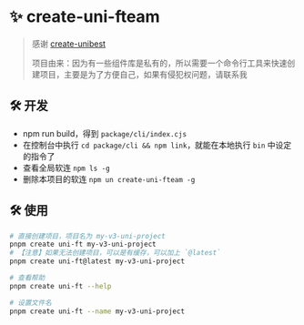 # ✨ create-uni-fteam

> 感谢 [create-unibest](https://github.com/feige996/unibest) 
> 
> 项目由来：因为有一些组件库是私有的，所以需要一个命令行工具来快速创建项目，主要是为了方便自己，如果有侵犯权问题，请联系我

## 🛠️ 开发

- npm run build，得到 `package/cli/index.cjs`
- 在控制台中执行 `cd package/cli && npm link`，就能在本地执行 `bin` 中设定的指令了
- 查看全局软连 `npm ls -g`
- 删除本项目的软连 `npm un create-uni-fteam -g`

## 🛠️ 使用

```bash
# 直接创建项目，项目名为 my-v3-uni-project
pnpm create uni-ft my-v3-uni-project
# 【注意】如果无法创建项目，可以是有缓存，可以加上 `@latest` 
pnpm create uni-ft@latest my-v3-uni-project

# 查看帮助
pnpm create uni-ft --help

# 设置文件名
pnpm create uni-ft --name my-v3-uni-project
```

